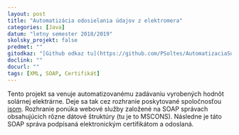 ```yaml
---
layout: post
title: "Automatizácia odosielania údajov z elektromera"
categories: [Java]
datum: "letny semester 2018/2019"
skolsky_projekt: false
predmet: ""
gitodkaz: "[Github odkaz tu](https://github.com/PSoltes/AutomatizaciaSolar)"
doclink: ""
docurl: ""
tags: [XML, SOAP, Certifikát]
---
```

Tento projekt sa venuje automatizovanému zadávaniu vyrobených hodnôt solárnej elektrárne. Deje sa tak cez rozhranie poskytované spoločnosťou [isom](https://www.okte.sk/sk/zber-a-sprava-udajov/kontaktne-udaje-isom/). Rozhranie ponúka webové služby založené na SOAP správach obsahujúcich rôzne dátové štruktúry (tu je to MSCONS). Následne je táto SOAP správa podpísaná elektronickým certifikátom a odoslaná.